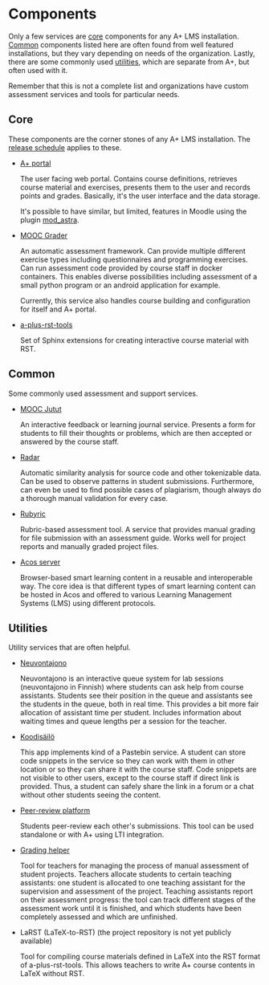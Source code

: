 # Components

Only a few services are [core](#core) components for any A+ LMS installation.
[Common](#common) components listed here are often found from well featured installations,
but they vary depending on needs of the organization.
Lastly, there are some commonly used [utilities](#utilities), which are separate from A+, but often used with it.

Remember that this is not a complete list and organizations have custom assessment services and tools for particular needs.

## Core

These components are the corner stones of any A+ LMS installation.
The [release schedule](/releases/#release-schedule) applies to these.

* [A+ portal](https://github.com/apluslms/a-plus/)

  The user facing web portal.
  Contains course definitions, retrieves course material and exercises, presents them to the user and records points and grades.
  Basically, it's the user interface and the data storage.

  It's possible to have similar, but limited, features in Moodle using the plugin [mod_astra](https://github.com/Aalto-LeTech/moodle-mod_astra/).

* [MOOC Grader](https://github.com/apluslms/mooc-grader/)

  An automatic assessment framework.
  Can provide multiple different exercise types including questionnaires and programming exercises.
  Can run assessment code provided by course staff in docker containers.
  This enables diverse possibilities including assessment of a small python program or an android application for example.

  Currently, this service also handles course building and configuration for itself and A+ portal.

* [a-plus-rst-tools](https://github.com/aalto-letech/a-plus-rst-tools/)

  Set of Sphinx extensions for creating interactive course material with RST.

## Common

Some commonly used assessment and support services.

* [MOOC Jutut](https://github.com/aalto-letech/mooc-jutut/)

  An interactive feedback or learning journal service.
  Presents a form for students to fill their thoughts or problems,
  which are then accepted or answered by the course staff.

* [Radar](https://github.com/aalto-letech/radar/)

  Automatic similarity analysis for source code and other tokenizable data.
  Can be used to observe patterns in student submissions.
  Furthermore, can even be used to find possible cases of plagiarism,
  though always do a thorough manual validation for every case.

* [Rubyric](https://github.com/aalto-letech/rubyric/)

  Rubric-based assessment tool.
  A service that provides manual grading for file submission with an assessment guide.
  Works well for project reports and manually graded project files.

* [Acos server](https://github.com/acos-server/acos-server)

  Browser-based smart learning content in a reusable and interoperable way.
  The core idea is that different types of smart learning content can be
  hosted in Acos and offered to various Learning Management Systems (LMS)
  using different protocols.

## Utilities

Utility services that are often helpful.

* [Neuvontajono](https://github.com/ttsirkia/neuvontajono/)

  Neuvontajono is an interactive queue system for lab sessions (neuvontajono in Finnish) where students can ask help from course assistants.
  Students see their position in the queue and assistants see the students in the queue, both in real time.
  This provides a bit more fair allocation of assistant time per student.
  Includes information about waiting times and queue lengths per a session for the teacher.

* [Koodisäilö](https://github.com/ttsirkia/koodisailo/)

  This app implements kind of a Pastebin service.
  A student can store code snippets in the service so they can work with them in other location or so they can share it with the course staff.
  Code snippets are not visible to other users, except to the course staff if direct link is provided.
  Thus, a student can safely share the link in a forum or a chat without other students seeing the content.

* [Peer-review platform](https://github.com/piehei/prplatform/)

  Students peer-review each other's submissions.
  This tool can be used standalone or with A+ using LTI integration.

* [Grading helper](https://github.com/eliisav/gradinghelper)

  Tool for teachers for managing the process of manual assessment of student projects.
  Teachers allocate students to certain teaching assistants:
  one student is allocated to one teaching assistant for the supervision and
  assessment of the project.
  Teaching assistants report on their assessment progress:
  the tool can track different stages of the assessment work until it is finished, and
  which students have been completely assessed and which are unfinished.

* LaRST (LaTeX-to-RST) (the project repository is not yet publicly available)

  Tool for compiling course materials defined in LaTeX into the RST format of a-plus-rst-tools.
  This allows teachers to write A+ course contents in LaTeX without RST.
